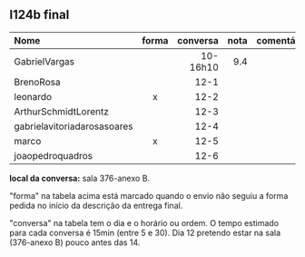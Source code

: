 ## l124b final

| Nome                        | forma | conversa | nota | comentários |
| :---                        | :---: |     ---: | ---: | :---        |
| GabrielVargas               |       | 10-16h10 |  9.4 |             |
| BrenoRosa                   |       | 12-1     |      |             |
| leonardo                    | x     | 12-2     |      |             |
| ArthurSchmidtLorentz        |       | 12-3     |      |             |
| gabrielavitoriadarosasoares |       | 12-4     |      |             |
| marco                       | x     | 12-5     |      |             |
| joaopedroquadros            |       | 12-6     |      |             |

**local da conversa:** sala 376-anexo B.

"forma" na tabela acima está marcado quando o envio não seguiu a forma pedida no início da descrição da entrega final.

"conversa" na tabela tem o dia e o horário ou ordem. O tempo estimado para cada conversa é 15min (entre 5 e 30). Dia 12 pretendo estar na sala (376-anexo B) pouco antes das 14. 

<!--
| Nome                        | forma | pediu | levou | comentários |
| :---                        | :---: |  ---: |  ---: | :---        |
| ArthurSchmidtLorentz        |       |   7.7 |       | t4:inicialização do tabuleiro furada ; mata último com primeiro de qqer linha            |
| BrenoRosa                   |       |   9.0 |       | t4: não mostra falta de jogada; força ordem na seleção; não mostra número de pontos; partida única; não mostra placar            |
| GabrielVargas               |       |   9.6 |   9.4 |             |
| gabrielavitoriadarosasoares |       |   8.0 |       | t4: não tem cores; força ordem; não casa linhas diferentes; partida única; não atualiza placar; não mostra placar; fim abrupto de partida           |
| joaopedroquadros            |       |   7.6 |       | t4: recordes duplicados; força ordem            |
| leonardo                    | x     |   7.0 |       | t3: não faz o que é pedido; t4: bem pouca coisa funciona            |
| marco                       | x     |   7.6 |       | t3: melhorou em relação ao anterior; t4: escores diferente do pedido, e duplicado            |
-->
